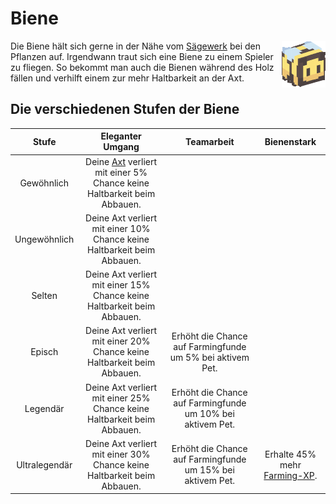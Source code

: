# Biene

<img align="right" width="70" eight="75" src="../../../assets/image/pets/Biene.png">

Die Biene hält sich gerne in der Nähe vom [Sägewerk](../../pages/nebenjobs/sägewerk.md) bei den Pflanzen auf. Irgendwann traut sich eine Biene zu einem Spieler zu fliegen. So bekommt man auch die Bienen während des Holz fällen und verhilft einem zur mehr Haltbarkeit an der Axt.

## Die verschiedenen Stufen der Biene
| Stufe | Eleganter Umgang | Teamarbeit | Bienenstark |
|:-:|:-:|:-:|:-:|
| Gewöhnlich | Deine [Axt](https://github.com/ImGxrke/GRWiki/blob/master/docs/pages/nebenjobs/sägewerk.md#äxte) verliert mit einer 5% Chance keine Haltbarkeit beim Abbauen. |
| Ungewöhnlich | Deine Axt verliert mit einer 10% Chance keine Haltbarkeit beim Abbauen. |
| Selten | Deine Axt verliert mit einer 15% Chance keine Haltbarkeit beim Abbauen. |
| Episch | Deine Axt verliert mit einer 20% Chance keine Haltbarkeit beim Abbauen. | Erhöht die Chance auf Farmingfunde um 5% bei aktivem Pet. |
| Legendär | Deine Axt verliert mit einer 25% Chance keine Haltbarkeit beim Abbauen. | Erhöht die Chance auf Farmingfunde um 10% bei aktivem Pet. |
| Ultralegendär | Deine Axt verliert mit einer 30% Chance keine Haltbarkeit beim Abbauen. | Erhöht die Chance auf Farmingfunde um 15% bei aktivem Pet. | Erhalte 45% mehr [Farming-XP](../../pages/skills/farming.md). |
